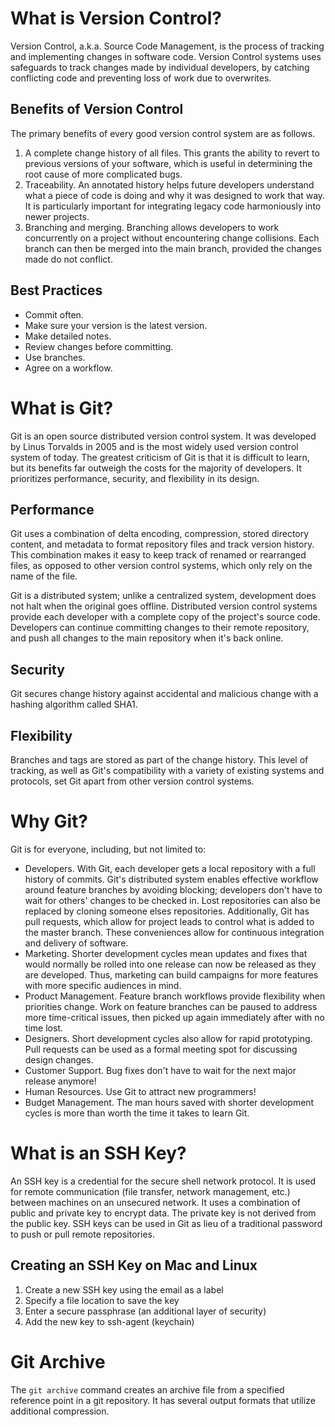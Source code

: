 # What is Version Control?

Version Control, a.k.a. Source Code Management, is the process of tracking and implementing changes in software code. Version Control systems uses safeguards to track changes made by individual developers, by catching conflicting code and preventing loss of work due to overwrites.

## Benefits of Version Control

The primary benefits of every good version control system are as follows.

1. A complete change history of all files. This grants the ability to revert to previous versions of your software, which is useful in determining the root cause of more complicated bugs.
2. Traceability. An annotated history helps future developers understand what a piece of code is doing and why it was designed to work that way. It is particularly important for integrating legacy code harmoniously into newer projects.
3. Branching and merging. Branching allows developers to work concurrently on a project without encountering change collisions. Each branch can then be merged into the main branch, provided the changes made do not conflict.

## Best Practices

- Commit often.
- Make sure your version is the latest version.
- Make detailed notes.
- Review changes before committing.
- Use branches.
- Agree on a workflow.

# What is Git?

Git is an open source distributed version control system. It was developed by Linus Torvalds in 2005 and is the most widely used version control system of today. The greatest criticism of Git is that it is difficult to learn, but its benefits far outweigh the costs for the majority of developers. It prioritizes performance, security, and flexibility in its design.

## Performance

Git uses a combination of delta encoding, compression, stored directory content, and metadata to format repository files and track version history. This combination makes it easy to keep track of renamed or rearranged files, as opposed to other version control systems, which only rely on the name of the file.

Git is a distributed system; unlike a centralized system, development does not halt when the original goes offline. Distributed version control systems provide each developer with a complete copy of the project's source code. Developers can continue committing changes to their remote repository, and push all changes to the main repository when it's back online.

## Security

Git secures change history against accidental and malicious change with a hashing algorithm called SHA1.

## Flexibility

Branches and tags are stored as part of the change history. This level of tracking, as well as Git's compatibility with a variety of existing systems and protocols, set Git apart from other version control systems.

# Why Git?

Git is for everyone, including, but not limited to:

- Developers. With Git, each developer gets a local repository with a full history of commits. Git's distributed system enables effective workflow around feature branches by avoiding blocking; developers don't have to wait for others' changes to be checked in. Lost repositories can also be replaced by cloning someone elses repositories. Additionally, Git has pull requests, which allow for project leads to control what is added to the master branch. These conveniences allow for continuous integration and delivery of software.
- Marketing. Shorter development cycles mean updates and fixes that would normally be rolled into one release can now be released as they are developed. Thus, marketing can build campaigns for more features with more specific audiences in mind.
- Product Management. Feature branch workflows provide flexibility when priorities change. Work on feature branches can be paused to address more time-critical issues, then picked up again immediately after with no time lost.
- Designers. Short development cycles also allow for rapid prototyping. Pull requests can be used as a formal meeting spot for discussing design changes.
- Customer Support. Bug fixes don't have to wait for the next major release anymore!
- Human Resources. Use Git to attract new programmers!
- Budget Management. The man hours saved with shorter development cycles is more than worth the time it takes to learn Git.

# What is an SSH Key?

An SSH key is a credential for the secure shell network protocol. It is used for remote communication (file transfer, network management, etc.) between machines on an unsecured network. It uses a combination of public and private key to encrypt data. The private key is not derived from the public key. SSH keys can be used in Git as lieu of a traditional password to push or pull remote repositories.

## Creating an SSH Key on Mac and Linux

1. Create a new SSH key using the email as a label
2. Specify a file location to save the key
3. Enter a secure passphrase (an additional layer of security)
4. Add the new key to ssh-agent (keychain)

# Git Archive

The `git archive` command creates an archive file from a specified reference point in a git repository. It has several output formats that utilize additional compression.
